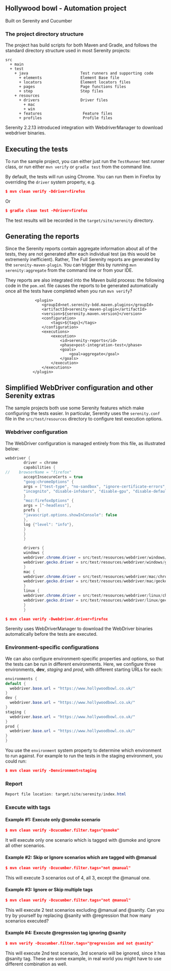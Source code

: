 ## Hollywood bowl - Automation project
Built on Serenity and Cucumber 
### The project directory structure
The project has build scripts for both Maven and Gradle, and follows the standard directory structure used in most Serenity projects:
```Gherkin
src
  + main
  + test
    + java                       Test runners and supporting code
      + elements                 Element Base file
      + locators                 Element locators files
      + pages                    Page functions files
      + step                     Step files
    + resources
      + drivers                  Driver files
        + mac
        + win
      + features                  Feature files
      + profiles                  Profile files
```

Serenity 2.2.13 introduced integration with WebdriverManager to download webdriver binaries.

## Executing the tests
To run the sample project, you can either just run the `TestRunner` test runner class, or run either `mvn verify` or `gradle test` from the command line.

By default, the tests will run using Chrome. You can run them in Firefox by overriding the `driver` system property, e.g.
```json
$ mvn clean verify -Ddriver=firefox
```
Or
```json
$ gradle clean test -Pdriver=firefox
```

The test results will be recorded in the `target/site/serenity` directory.

## Generating the reports
Since the Serenity reports contain aggregate information about all of the tests, they are not generated after each individual test (as this would be extremenly inefficient). Rather, The Full Serenity reports are generated by the `serenity-maven-plugin`. You can trigger this by running `mvn serenity:aggregate` from the command line or from your IDE.

They reports are also integrated into the Maven build process: the following code in the `pom.xml` file causes the reports to be generated automatically once all the tests have completed when you run `mvn verify`?

```
             <plugin>
                <groupId>net.serenity-bdd.maven.plugins</groupId>
                <artifactId>serenity-maven-plugin</artifactId>
                <version>${serenity.maven.version}</version>
                <configuration>
                    <tags>${tags}</tags>
                </configuration>
                <executions>
                    <execution>
                        <id>serenity-reports</id>
                        <phase>post-integration-test</phase>
                        <goals>
                            <goal>aggregate</goal>
                        </goals>
                    </execution>
                </executions>
            </plugin>
```

## Simplified WebDriver configuration and other Serenity extras
The sample projects both use some Serenity features which make configuring the tests easier. In particular, Serenity uses the `serenity.conf` file in the `src/test/resources` directory to configure test execution options.  
### Webdriver configuration
The WebDriver configuration is managed entirely from this file, as illustrated below:
```java
webdriver {
        driver = chrome
        capabilities {
//    browserName = "firefox"
        acceptInsecureCerts = true
        "goog:chromeOptions" {
        args = ["test-type", "no-sandbox", "ignore-certificate-errors", "--window-size=1000,800",
        "incognito", "disable-infobars", "disable-gpu", "disable-default-apps", "disable-popup-blocking"]
        }
        "moz:firefoxOptions" {
        args = ["-headless"],
        prefs {
        "javascript.options.showInConsole": false
        },
        log {"level": "info"},
        }
        }
        }

        drivers {
        windows {
        webdriver.chrome.driver = src/test/resources/webdriver/windows/chromedriver.exe
        webdriver.gecko.driver = src/test/resources/webdriver/windows/geckodriver.exe
        }
        mac {
        webdriver.chrome.driver = src/test/resources/webdriver/mac/chromedriver
        webdriver.gecko.driver = src/test/resources/webdriver/mac/geckodriver
        }
        linux {
        webdriver.chrome.driver = src/test/resources/webdriver/linux/chromedriver
        webdriver.gecko.driver = src/test/resources/webdriver/linux/geckodriver
        }
        }
```

```json
$ mvn clean verify -Dwebdriver.driver=firefox


```

Serenity uses WebDriverManager to download the WebDriver binaries automatically before the tests are executed.

### Environment-specific configurations
We can also configure environment-specific properties and options, so that the tests can be run in different environments. Here, we configure three environments, __dev__, _staging_ and _prod_, with different starting URLs for each:
```java
environments {
default {
  webdriver.base.url = "https://www.hollywoodbowl.co.uk/"
}
dev {
  webdriver.base.url = "https://www.hollywoodbowl.co.uk/"
}
staging {
  webdriver.base.url = "https://www.hollywoodbowl.co.uk/"
}
prod {
  webdriver.base.url = "https://www.hollywoodbowl.co.uk/"
}
}
```

You use the `environment` system property to determine which environment to run against. For example to run the tests in the staging environment, you could run:
```json
$ mvn clean verify -Denvironment=staging


```

### Report

```java
Report file location: target/site/serenity/index.html

```

### Execute with tags
#### Example #1: Execute only @smoke scenario
```json
$ mvn clean verify -Dcucumber.filter.tags="@smoke"

```
It will execute only one scenario which is tagged with @smoke and ignore all other scenarios.

#### Example #2: Skip or Ignore scenarios which are tagged with @manual
```json
$ mvn clean verify -Dcucumber.filter.tags="not @manual"

```
This will execute 3 scenarios out of 4, all 3, except the @manual one.

#### Example #3: Ignore or Skip multiple tags
```json
$ mvn clean verify -Dcucumber.filter.tags="not @manual"

```
This will execute 2 test scenarios excluding @manual and @sanity. Can you try by yourself by replacing @sanity with @regression that how many scenarios executed?

#### Example #4: Execute @regression tag ignoring @sanity

```json
$ mvn verify -Dcucumber.filter.tags="@regression and not @sanity"

```
This will execute 2nd test scenario, 3rd scenario will be ignored, since it has @sanity tag. These are some example, in real world you might have to use different combination as well.


